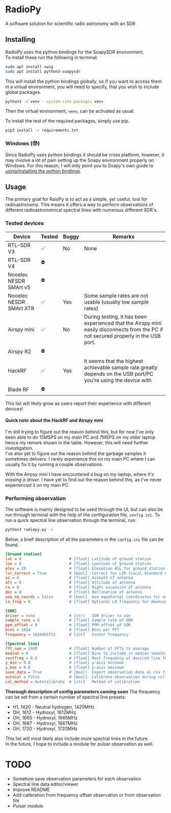 # RadioPy
A software solution for scientific radio astronomy with an SDR

## Installing
RadioPy uses the python bindings for the SoapySDR environment.<br>
To install these run the following in terminal:
```bash
sudo apt install swig
sudo apt install python3-soapysdr
```

This will install the python bindings globally, so if you want to access them in a virtual environment, you will need to specify, that you wish to include global packages.
```bash
python3 -m venv --system-site-packages venv
```
Then the virtual environment, `venv`, can be activated as usual.<br>

To install the rest of the required packages, simply use pip.
```bash
pip3 install -r requirements.txt
```

### Windows (:cold_sweat:)
Since RadioPy uses python bindings it should be cross platform, however, it may involve a lot of pain setting up the Soapy environment properly on Windows. For this reason, I will only point you to Soapy's own guide to [using/installing the python bindings](https://github.com/pothosware/SoapySDR/wiki/PythonSupport).

## Usage
The primary goal for RaioPy is to act as a simple, yet useful, tool for radioastronomy. This means it offers a way to perform observations of different radioastronomical spectral lines with numerous different SDR's.

### Tested devices
| Device                  | Tested | Buggy | Remarks                                                                                                                              |
|-------------------------|--------|-------|--------------------------------------------------------------------------------------------------------------------------------------|
| RTL-SDR V3              | ✅      | No    | None                                                                                                                                 |
| RTL-SDR V4              | ⛔      |       |                                                                                                                                      |
| Nooelec NESDR SMArt v5  | ⛔      |       |                                                                                                                                      |
| Nooelec NESDR SMArt XTR | ✅      | Yes   | Some sample rates are not usable (usually low sample rates)                                                                          |
| Airspy mini             | ✅      | No    | During testing, it has been experienced that the Airspy mini easily disconnects from the PC if not secured properly in the USB port. |
| Airspy R2               | ⛔      |       |                                                                                                                                      |
| HackRF                  | ✅      | Yes   | It seems that the highest achievable sample rate greatly depends on the USB port/PC you're using the device with                     |
| Blade RF                | ⛔      |       |                                                                                                                                      |


This list will likely grow as users report their experience with different devices!<br>
#### Quick note about the HackRF and Airspy mini
I'm still trying to figure out the reason behind this, but for now I've only been able to do 15MSPS on my main PC and 7MSPS on my older laptop hence my remark shown in the table. However, this will need further investigation. <br>
I've also yet to figure out the reason behind the garbage samples it sometimes delivers. I rarely experience this on my main PC where I can usually fix it by running a couple observations. <br>

With the Airpsy mini I have encountered a bug on my laptop, where it's *missing a driver*. I have yet to find out the reason behind this, as I've never experienced it on my main PC.

### Performing observation
The software is mainly designed to be used through the UI, but can also be run through terminal with the help of the configuration file, `config.ini`. To run a quick spectral line observation through the terminal, run:
```bash
python3 radiopy.py -s
```

Below, a breif description of all the parameters in the `config.ini` file can be found.
```ini
[Ground station]
lat = 0                     # [float] Latitude of ground station
lon = 0                     # [float] Lonitude of ground station
elev = 20                   # [float] Elevation ASL for ground station in meters
lsr_correct = True          # [bool]  Correct for LSR (Local Standard of Rest)
az = 0                      # [float] Azimuth of antenna
alt = 0                     # [float] Altitude of antenna
ra = 0                      # [float] Right ascension of antenna
dec = 0                     # [float] Declination of antenna
use_eq_coords = False       # [bool]  Use equatorial coordinates for antenna
lo_freq = 0                 # [float] Optional LO frequency for downconverters

[SDR]   
driver = none               # [str]   SDR driver to use
sample_rate = 0             # [float] Sample rate of SDR
ppm_offset = 0              # [float] PPM offset of SDR
bins = 1024                 # [float] Bins per FFT
frequency = 1420405752      # [int]   Center frequency

[Spectral line] 
fft_num = 1000              # [float] Number of FFTs to average
median = 0                  # [float] Bins to include in median smoothing
restfreq = 0.0              # [float] Rest frequency of desired line feature
y_min = 0.0                 # [float] y-axis minimum
y_max = 0.0                 # [float] y-axis maximum
save_data = True            # [bool]  Export observation data as csv file
autocal = False             # [bool]  Calibrate observation during collection
cal_method = Autocalibrate  # [str]   Method of calibration
```
**Thorough description of config parameters coming soon**
The frequency can be set from a certain number of spectral line presets:
* H1, 1420 - Neutral hydrogen, 1420MHz
* OH, 1612 - Hydroxyl, 1612MHz
* OH, 1665 - Hydroxyl, 1665MHz
* OH, 1667 - Hydroxyl, 1667MHz
* OH, 1720 - Hydroxyl, 1720MHz

This list will most likely also include more spectral lines in the future. <br>
In the future, I hope to include a module for pulsar observation as well.

# TODO
* Somehow save observation parameters for each observation
* Spectral line data editor/viewer
* Improve README
* Add calibration from frequency offset observation or from observation file
* *Pulsar module*
